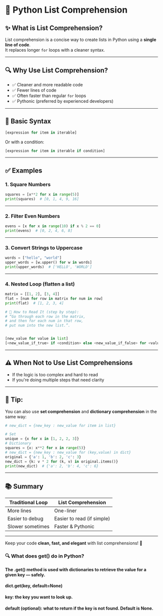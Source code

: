 
# 📘 Python List Comprehension

## ✨ What is List Comprehension?

List comprehension is a concise way to create lists in Python using a **single line of code**.  
It replaces longer `for` loops with a cleaner syntax.

---

## 🔍 Why Use List Comprehension?

- ✅ Cleaner and more readable code
- ✅ Fewer lines of code
- ✅ Often faster than regular `for` loops
- ✅ Pythonic (preferred by experienced developers)

---

## 🧱 Basic Syntax

```python
[expression for item in iterable]
```

Or with a condition:

```python
[expression for item in iterable if condition]
```

---

## ✅ Examples

### 1. Square Numbers
```python
squares = [x**2 for x in range(5)]
print(squares)  # [0, 1, 4, 9, 16]
```

---

### 2. Filter Even Numbers
```python
evens = [x for x in range(10) if x % 2 == 0]
print(evens)  # [0, 2, 4, 6, 8]
```

---

### 3. Convert Strings to Uppercase
```python
words = ["hello", "world"]
upper_words = [w.upper() for w in words]
print(upper_words)  # ['HELLO', 'WORLD']
```

---

### 4. Nested Loop (flatten a list)
```python
matrix = [[1, 2], [3, 4]]
flat = [num for row in matrix for num in row]
print(flat)  # [1, 2, 3, 4]

# 🧵 How to Read It (step by step):
# “Go through each row in the matrix,
# and then for each num in that row,
# put num into the new list.”.


[new_value for value in list]
[<new_value_if_true> if <condition> else <new_value_if_false> for <value> in <list>]
```

---

## ⚠️ When **Not** to Use List Comprehensions

- If the logic is too complex and hard to read
- If you're doing multiple steps that need clarity

---

## 🧠 Tip:
You can also use **set comprehension** and **dictionary comprehension** in the same way:

```python
# new_dict = {new_key : new_value for item in list}

# Set
unique = {x for x in [1, 2, 2, 3]}
# Dictionary
squares = {x: x**2 for x in range(5)}
# new_dict = {new_key : new_value for (key,value) in dict}
original = {'a': 1, 'b': 2, 'c': 3}
new_dict = {k: v * 2 for (k, v) in original.items()}
print(new_dict)  # {'a': 2, 'b': 4, 'c': 6}
```

---

## 📚 Summary

| Traditional Loop | List Comprehension         |
|------------------|----------------------------|
| More lines       | One-liner                  |
| Easier to debug  | Easier to read (if simple) |
| Slower sometimes | Faster & Pythonic          |

---

Keep your code **clean, fast, and elegant** with list comprehensions! 🚀


### 🔍 What does get() do in Python?
#### The .get() method is used with dictionaries to retrieve the value for a given key — safely.
#### dict.get(key, default=None)
#### key: the key you want to look up.

#### default (optional): what to return if the key is not found. Default is None.
